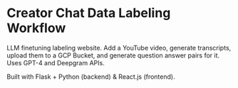# Creator Chat Data Labeling Workflow

LLM finetuning labeling website. Add a YouTube video, generate transcripts, upload them to a GCP Bucket, and generate question answer pairs for it. Uses GPT-4 and Deepgram APIs.

Built with Flask + Python (backend) & React.js (frontend). 

